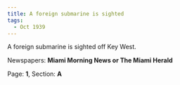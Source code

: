 ```yaml
---  
title: A foreign submarine is sighted  
tags:  
  - Oct 1939  
---  
```

  
A foreign submarine is sighted off Key West.  
  
Newspapers: **Miami Morning News or The Miami Herald**  
  
Page: **1**, Section: **A** 
